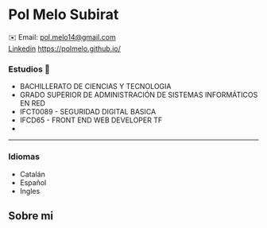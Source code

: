 # Pol Melo Subirat
✉️ Email: pol.melo14@gmail.com  
[Linkedin](https://www.linkedin.com/in/PolMelo/)
https://polmelo.github.io/

###  Estudios 📖
* BACHILLERATO DE CIENCIAS Y TECNOLOGIA  
* GRADO SUPERIOR DE ADMINISTRACIÓN DE SISTEMAS INFORMÁTICOS EN RED
* IFCT0089 - SEGURIDAD DIGITAL BASICA 
* IFCD65 - FRONT END WEB DEVELOPER TF
* 
  
*******

### Idiomas
* Catalán
* Español 
* Ingles 



## Sobre mi
